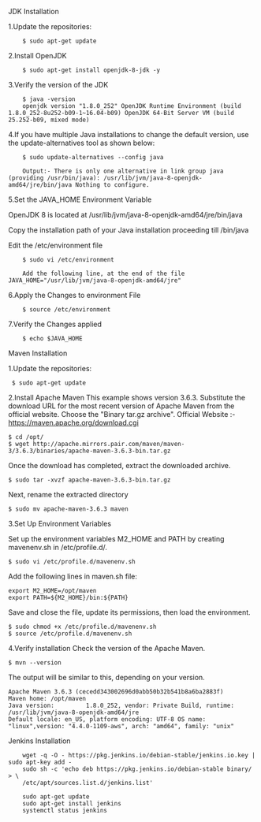 JDK Installation

1.Update the repositories:

        $ sudo apt-get update

2.Install OpenJDK 

        $ sudo apt-get install openjdk-8-jdk -y

3.Verify the version of the JDK 

        $ java -version
        openjdk version "1.8.0_252" OpenJDK Runtime Environment (build 1.8.0_252-8u252-b09-1~16.04-b09) OpenJDK 64-Bit Server VM (build 25.252-b09, mixed mode)

4.If you have multiple Java installations to change the default version, use the update-alternatives tool as shown below:

        $ sudo update-alternatives --config java

        Output:- There is only one alternative in link group java (providing /usr/bin/java): /usr/lib/jvm/java-8-openjdk-amd64/jre/bin/java Nothing to configure.

5.Set the JAVA_HOME Environment Variable 

   OpenJDK 8 is located at /usr/lib/jvm/java-8-openjdk-amd64/jre/bin/java
  
  Copy the installation path of your Java installation proceeding till /bin/java 
  
  Edit the /etc/environment file

        $ sudo vi /etc/environment

        Add the following line, at the end of the file JAVA_HOME="/usr/lib/jvm/java-8-openjdk-amd64/jre"

6.Apply the Changes to environment File 
    
        $ source /etc/environment
    
7.Verify the Changes applied 
   
        $ echo $JAVA_HOME
    
    
Maven Installation

1.Update the repositories: 
     
     $ sudo apt-get update

2.Install Apache Maven 
   This example shows version 3.6.3. Substitute the download URL for the most recent version of Apache Maven from the official website. Choose the "Binary tar.gz archive".          Official Website :- https://maven.apache.org/download.cgi

    $ cd /opt/ 
    $ wget http://apache.mirrors.pair.com/maven/maven-3/3.6.3/binaries/apache-maven-3.6.3-bin.tar.gz

   Once the download has completed, extract the downloaded archive. 
   
    $ sudo tar -xvzf apache-maven-3.6.3-bin.tar.gz

   Next, rename the extracted directory 
    
    $ sudo mv apache-maven-3.6.3 maven

3.Set Up Environment Variables

   Set up the environment variables M2_HOME and PATH by creating mavenenv.sh in /etc/profile.d/. 
    
    $ sudo vi /etc/profile.d/mavenenv.sh
    
   Add the following lines in maven.sh file: 
    
    export M2_HOME=/opt/maven 
    export PATH=${M2_HOME}/bin:${PATH}

   Save and close the file, update its permissions, then load the environment. 
        
    $ sudo chmod +x /etc/profile.d/mavenenv.sh 
    $ source /etc/profile.d/mavenenv.sh

4.Verify installation Check the version of the Apache Maven. 
    
    $ mvn --version
       
   The output will be similar to this, depending on your version. 
        
    Apache Maven 3.6.3 (cecedd343002696d0abb50b32b541b8a6ba2883f) 
    Maven home: /opt/maven 
    Java version:         1.8.0_252, vendor: Private Build, runtime: /usr/lib/jvm/java-8-openjdk-amd64/jre 
    Default locale: en_US, platform encoding: UTF-8 OS name: "linux",version: "4.4.0-1109-aws", arch: "amd64", family: "unix"

Jenkins Installation
        
        wget -q -O - https://pkg.jenkins.io/debian-stable/jenkins.io.key | sudo apt-key add -
        sudo sh -c 'echo deb https://pkg.jenkins.io/debian-stable binary/ > \
        /etc/apt/sources.list.d/jenkins.list'
        
        sudo apt-get update
        sudo apt-get install jenkins
        systemctl status jenkins

